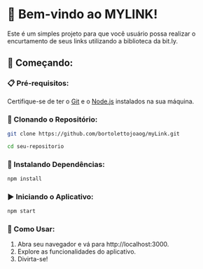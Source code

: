 # 🌟 Bem-vindo ao MYLINK!

Este é um simples projeto para que você usuário possa realizar o encurtamento de seus links utilizando a biblioteca da bit.ly.

## 🚀 Começando:

### 📋 Pré-requisitos:

Certifique-se de ter o [Git](https://git-scm.com/) e o [Node.js](https://nodejs.org/) instalados na sua máquina.

### 📂 Clonando o Repositório:

```bash
git clone https://github.com/bortolettojoaog/myLink.git

cd seu-repositorio
```

### 🔧 Instalando Dependências:

```bash
npm install
```

### ▶️ Iniciando o Aplicativo:

```bash
npm start
```

### 📖 Como Usar:

1. Abra seu navegador e vá para http://localhost:3000.
2. Explore as funcionalidades do aplicativo.
3. Divirta-se!

